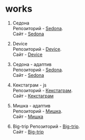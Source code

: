 # works
1. Седона  
      Репозиторий - [Sedona](https://github.com/estaticfear2/139086-sedona).  
      Сайт - [Sedona](https://estaticfear2.github.io/139086-sedona/)
      
2. Device  
      Репозиторий - [Device](https://github.com/estaticfear2/139086-device-1).  
      Сайт - [Device](https://estaticfear2.github.io/139086-device-1/)
      
3. Седона - адаптив  
      Репозиторий - [Sedona](https://github.com/estaticfear2/139086-sedona-1/).  
      Сайт - [Sedona](https://estaticfear2.github.io/139086-sedona-1/build/)
      
4. Кекстаграм - js  
      Репозиторий - [Кекстаграм](https://github.com/estaticfear2/139086-kekstagram).  
      Сайт - [Кекстаграм](https://estaticfear2.github.io/139086-kekstagram/)
      
5. Мишка - адаптив  
      Репозиторий - [Мишка](https://github.com/estaticfear2/139086-mishka).  
      Сайт - [Мишка](https://estaticfear2.github.io/139086-mishka/build/)
      
6. Big-trip
      Репозиторий - [Big-trip](https://github.com/estaticfear2/139086-big-trip-10).  
      Сайт - [Big-trip](https://estaticfear2.github.io/139086-big-trip-10/public/)
